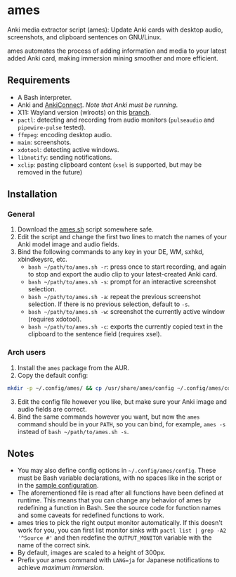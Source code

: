# ames

Anki media extractor script (ames): Update Anki cards with
desktop audio, screenshots, and clipboard sentences on GNU/Linux.

ames automates the process of adding information and media to your latest
added Anki card, making immersion mining smoother and more efficient.

## Requirements

+ A Bash interpreter.
+ Anki and [AnkiConnect](https://ankiweb.net/shared/info/2055492159).
  *Note that Anki must be running*.
+ X11: Wayland version (wlroots) on this
  [branch](https://github.com/eshrh/ames/tree/wlroots).
+ `pactl`: detecting and recording from audio monitors
  (`pulseaudio` and `pipewire-pulse` tested).
+ `ffmpeg`: encoding desktop audio.
+ `maim`: screenshots.
+ `xdotool`: detecting active windows.
+ `libnotify`: sending notifications.
+ `xclip`: pasting clipboard content (`xsel` is supported, but may be
  removed in the future)

## Installation

### General

1. Download the [ames.sh](./ames.sh) script somewhere safe.
2. Edit the script and change the first two lines to match
   the names of your Anki model image and audio fields.
3. Bind the following commands to any key
   in your DE, WM, sxhkd, xbindkeysrc, etc.
    * `bash ~/path/to/ames.sh -r`: press once to start recording, and again
       to stop and export the audio clip to your latest-created Anki card.
    * `bash ~/path/to/ames.sh -s`: prompt for an interactive
       screenshot selection.
    * `bash ~/path/to/ames.sh -a`: repeat the previous screenshot selection.
      If there is no previous selection, default to `-s`.
    * `bash ~/path/to/ames.sh -w`: screenshot the currently active window
      (requires xdotool).
    * `bash ~/path/to/ames.sh -c`: exports the currently copied
       text in the clipboard to the sentence field (requires xsel).

### Arch users

1. Install the `ames` package from the AUR.
2. Copy the default config:
```bash
mkdir -p ~/.config/ames/ && cp /usr/share/ames/config ~/.config/ames/config
```
3. Edit the config file however you like, but make
   sure your Anki image and audio fields are correct.
4. Bind the same commands however you want, but now the `ames`
   command should be in your `PATH`, so you can bind, for
   example, `ames -s` instead of `bash ~/path/to/ames.sh -s`.

## Notes

+ You may also define config options in `~/.config/ames/config`.
  These must be Bash variable declarations, with no spaces like
  in the script or in the [sample configuration](./config).
+ The aforementioned file is read after all functions have been
  defined at runtime. This means that you can change any behavior of
  ames by redefining a function in Bash. See the source code for
  function names and some caveats for redefined functions to work.
+ ames tries to pick the right output monitor automatically. If this doesn't
  work for you, you can first list monitor sinks with `pactl list | grep -A2
  '^Source #'` and then redefine the `OUTPUT_MONITOR` variable with the name
  of the correct sink.
+ By default, images are scaled to a height of 300px.
+ Prefix your ames command with `LANG=ja` for
  Japanese notifications to achieve *maximum immersion*.
